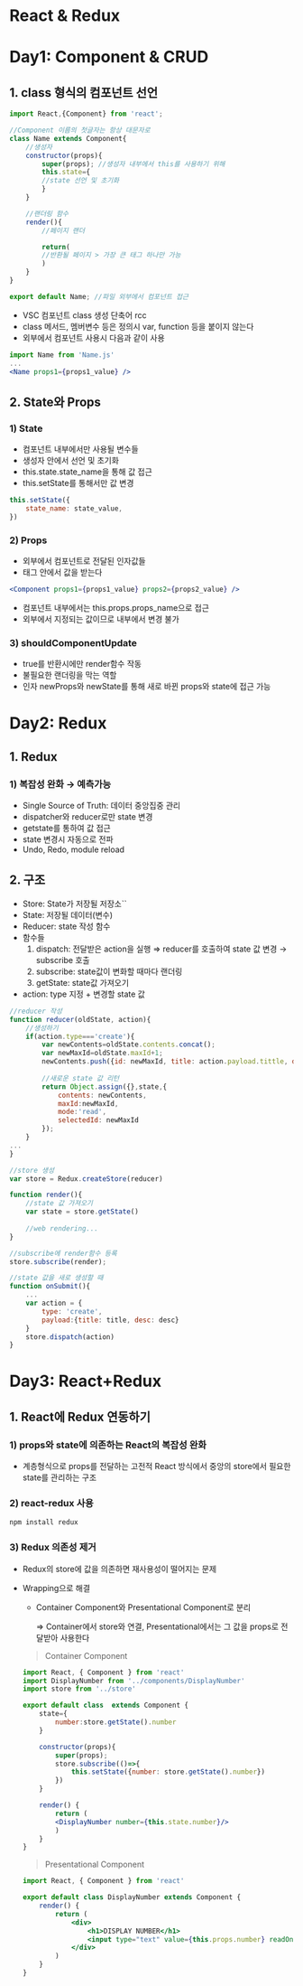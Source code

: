 # React & Redux

# Day1: Component & CRUD
## 1. class 형식의 컴포넌트 선언

```jsx
import React,{Component} from 'react';

//Component 이름의 첫글자는 항상 대문자로
class Name extends Component{
	//생성자
	constructor(props){
		super(props); //생성자 내부에서 this를 사용하기 위해
		this.state={
		//state 선언 및 초기화
		}
	}

	//랜더링 함수
	render(){
		//페이지 랜더

		return(
		//반환될 페이지 > 가장 큰 태그 하나만 가능
		)
	}
}

export default Name; //파일 외부에서 컴포넌트 접근
```

- VSC 컴포넌트 class 생성 단축어 rcc
- class 메서드, 멤버변수 등은 정의시  var, function 등을 붙이지 않는다
- 외부에서 컴포넌트 사용시 다음과 같이 사용

```jsx
import Name from 'Name.js'
...
<Name props1={props1_value} />
```

## 2. State와 Props

### 1) State

- 컴포넌트 내부에서만 사용될 변수들
- 생성자 안에서 선언 및 초기화
- this.state.state_name을 통해 값 접근
- this.setState를 통해서만 값 변경

```jsx
this.setState({
	state_name: state_value,
})
```

### 2) Props

- 외부에서 컴포넌트로 전달된 인자값들
- 태그 안에서 값을 받는다

```jsx
<Component props1={props1_value} props2={props2_value} />
```

- 컴포넌트 내부에서는 this.props.props_name으로 접근
- 외부에서 지정되는 값이므로 내부에서 변경 불가

### 3) shouldComponentUpdate

- true를 반환시에만 render함수 작동
- 불필요한 랜더링을 막는 역할
- 인자 newProps와 newState를 통해 새로 바뀐 props와 state에 접근 가능

# Day2: Redux


## 1. Redux

### 1) 복잡성 완화 → 예측가능

- Single Source of Truth: 데이터 중앙집중 관리
- dispatcher와 reducer로만 state 변경
- getstate를 통하여 값 접근
- state 변경시 자동으로 전파
- Undo, Redo, module reload

## 2. 구조

- Store: State가 저장될 저장소``
- State: 저장될 데이터(변수)
- Reducer: state 작성 함수
- 함수들
    1. dispatch: 전달받은 action을 실행 ⇒ reducer를 호출하여 state 값 변경 → subscribe 호출
    2. subscribe: state값이 변화할 때마다 랜더링
    3. getState: state값 가져오기
- action: type 지정 + 변경할 state 값

```jsx
//reducer 작성
function reducer(oldState, action){
	//생성하기
	if(action.type==='create'){ 
		var newContents=oldState.contents.concat();
		var newMaxId=oldState.maxId+1;
		newContents.push({id: newMaxId, title: action.payload.tittle, desc: action.payload.desc})
		
		//새로운 state 값 리턴
		return Object.assign({},state,{
			contents: newContents,
			maxId:newMaxId,
			mode:'read',
			selectedId: newMaxId
		});
	}
...
}

//store 생성
var store = Redux.createStore(reducer)

function render(){
	//state 값 가져오기
	var state = store.getState()
	
	//web rendering...
}

//subscribe에 render함수 등록
store.subscribe(render);

//state 값을 새로 생성할 때
function onSubmit(){
	...
	var action = {
		type: 'create',
		payload:{title: title, desc: desc}
	}
	store.dispatch(action)
}

```

# Day3: React+Redux

## 1. React에 Redux 연동하기

### 1) props와 state에 의존하는 React의 복잡성 완화

- 계층형식으로 props를 전달하는 고전적 React 방식에서 중앙의 store에서 필요한 state를 관리하는 구조

### 2) react-redux 사용

```jsx
npm install redux
```

### 3) Redux 의존성 제거

- Redux의 store에 값을 의존하면 재사용성이 떨어지는 문제
- Wrapping으로 해결
    - Container Component와 Presentational Component로 분리
        
        ⇒ Container에서 store와 연결, Presentational에서는 그 값을 props로 전달받아 사용한다
        
    
    >Container Component
    
    ```jsx
    import React, { Component } from 'react'
    import DisplayNumber from '../components/DisplayNumber'
    import store from '../store'
    
    export default class  extends Component {
        state={
            number:store.getState().number
        }
    
        constructor(props){
            super(props);
            store.subscribe(()=>{
                this.setState({number: store.getState().number})
            })
        }
    
        render() {
            return (
            <DisplayNumber number={this.state.number}/>
            )
        }
    }
    ```
    
    >Presentational Component
    
    ```jsx
    import React, { Component } from 'react'
    
    export default class DisplayNumber extends Component {
        render() {
            return (
                <div>
                    <h1>DISPLAY NUMBER</h1>
                    <input type="text" value={this.props.number} readOnly/>
                </div>
            )
        }
    }
    ```
    